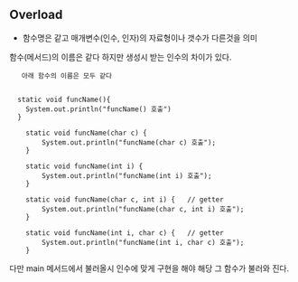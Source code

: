 ## Overload

- 함수명은 같고 매개변수(인수, 인자)의 자료형이나 갯수가 다른것을 의미

함수(메서드)의 이름은 같다 하지만 생성시 받는 인수의 차이가 있다.

```
   아래 함수의 이름은 모두 같다

  
  static void funcName(){
    System.out.println("funcName() 호출")
  } 
  
	static void funcName(char c) {
		System.out.println("funcName(char c) 호출");
	}
	
	static void funcName(int i) {
		System.out.println("funcName(int i) 호출");
	}
	
	static void funcName(char c, int i) {	// getter
		System.out.println("funcName(char c, int i) 호출");
	}
	
	static void funcName(int i, char c) {	// getter
		System.out.println("funcName(int i, char c) 호출");
	}
```

다만 main 메서드에서 불러올시 인수에 맞게 구현을 해야 해당 그 함수가 불러와 진다.
